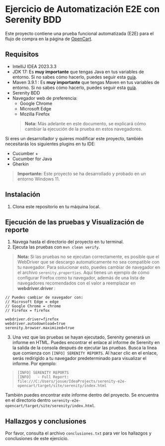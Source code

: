 
# Ejercicio de Automatización E2E con Serenity BDD

Este proyecto contiene una prueba funcional automatizada (E2E) para el flujo de compra en la página de [OpenCart](http://opencart.abstracta.us/).

## Requisitos

- IntelliJ IDEA 2023.3.3
- JDK 17: Es **muy importante** que tengas Java en tus variables de entorno. Si no sabes cómo hacerlo, puedes seguir esta [guía](https://www.youtube.com/watch?v=BG2OSaxWX4E).
- Maven 3.9.1 : Es **muy importante** que tengas Maven en tus variables de entorno. Si no sabes cómo hacerlo, puedes seguir esta [guía](https://www.youtube.com/watch?v=rl5-yyrmp-0).
- Serenity BDD
- Navegador web de preferencia:
    - Google Chrome
    - Microsoft Edge
    - Mozilla Firefox
  > **Nota:** Más adelante en este documento, se explicará cómo cambiar la ejecución de la prueba en estos navegadores.

Si eres un desarrollador y quieres modificar este proyecto, también necesitarás los siguientes plugins  en tu IDE:

- Cucumber +
- Cucumber for Java
- Gherkin

> **Importante:** Este proyecto se ha desarrollado y probado en un entorno Windows 11.




## Instalación

1. Clona este repositorio en tu máquina local.

## Ejecución de las pruebas y Visualización de reporte

1. Navega hasta el directorio del proyecto en tu terminal.
2. Ejecuta las pruebas con `mvn clean verify`.


> **Nota:** Si las pruebas no se ejecutan correctamente, es posible que el WebDriver que se descargo automaticamente no sea compatible con tu navegador. Para solucionar esto, puedes cambiar de navegador en el archivo `serenity.properties`. Aquí tienes un ejemplo de cómo configurar Firefox como tu navegador, además de una lista de navegadores recomendados con el valor a reemplazar en **webdriver.driver** :

```properties
// Puedes cambiar de navegador con:
// Microsoft Edge = edge
// Google Chrome = chrome
// Firefox = firefox

webdriver.driver=firefox
webdriver.autodownload=true
serenity.browser.maximized=true 
```
3. Una vez que las pruebas se hayan ejecutado, Serenity generará un informe en HTML. Puedes encontrar el enlace al informe de Serenity en la salida de la consola después de ejecutar las pruebas. Busca la línea que comienza con `[INFO] SERENITY REPORTS`. Al hacer clic en el enlace, serás redirigido a tu navegador predeterminado para visualizar el informe. Por ejemplo:
>
> ```plaintext
> [INFO] SERENITY REPORTS
> [INFO]   - Full Report: file:///C:/Users/josue/IdeaProjects/serenity-e2e-opencart/target/site/serenity/index.html
>


También puedes encontrar este informe dentro del proyecto. Se encuentra en el directorio dentro `serenity-e2e-opencart/target/site/serenity/index.html`.


## Hallazgos y conclusiones

Por favor, consulta el archivo `conclusiones.txt` para ver los hallazgos y conclusiones de este ejercicio.